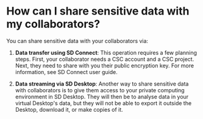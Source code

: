 # How can I share sensitive data with my collaborators?

You can share sensitive data with your collaborators via:

1) **Data transfer using SD Connect**:
This operation requires a few planning steps. First, your collaborator needs a CSC account and a CSC project. Next, they need to share with you their public encryption key.   For more information, see SD Connect user guide.

2) **Data streaming via SD Desktop**:
Another way to share sensitive data with collaborators is to give them access to your private computing environment in SD Desktop.
They will then be to analyse data in your virtual Desktop's data, but they will not be able to export it outside the Desktop, download it, or make copies of it.
